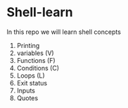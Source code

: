 # Shell-learn

In this repo we will learn shell concepts

1. Printing
2. variables (V)
3. Functions (F)
4. Conditions (C)
5. Loops (L)
6. Exit status 
7. Inputs
8. Quotes